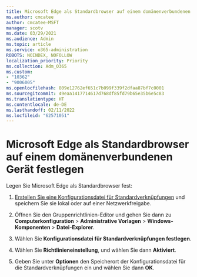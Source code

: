 ```yaml
---
title: Microsoft Edge als Standardbrowser auf einem domänenverbundenen Gerät festlegen
ms.author: cmcatee
author: cmcatee-MSFT
manager: scotv
ms.date: 03/29/2021
ms.audience: Admin
ms.topic: article
ms.service: o365-administration
ROBOTS: NOINDEX, NOFOLLOW
localization_priority: Priority
ms.collection: Adm_O365
ms.custom:
- "10362"
- "9006005"
ms.openlocfilehash: 809e12762ef651c7b099f339f2dfaa87bf7c0001
ms.sourcegitcommit: 49eaa1417714617d768df85fd79b65e35b6e5c83
ms.translationtype: HT
ms.contentlocale: de-DE
ms.lasthandoff: 02/11/2022
ms.locfileid: "62571051"
---
```

# <a name="set-microsoft-edge-as-the-default-browser-on-a-domain-joined-device"></a>Microsoft Edge als Standardbrowser auf einem domänenverbundenen Gerät festlegen

Legen Sie Microsoft Edge als Standardbrowser fest: 

1. [Erstellen Sie eine Konfigurationsdatei für Standardverknüpfungen](https://go.microsoft.com/fwlink/?linkid=2132437) und speichern Sie sie lokal oder auf einer Netzwerkfreigabe.

1. Öffnen Sie den Gruppenrichtlinien-Editor und gehen Sie dann zu **Computerkonfiguration** > **Administrative Vorlagen** > **Windows-Komponenten** > **Datei-Explorer**.

1. Wählen Sie **Konfigurationsdatei für Standardverknüpfungen festlegen**.

1. Wählen Sie **Richtlinieneinstellung**, und wählen Sie dann **Aktiviert**.

1. Geben Sie unter **Optionen** den Speicherort der Konfigurationsdatei für die Standardverknüpfungen ein und wählen Sie dann **OK**.
